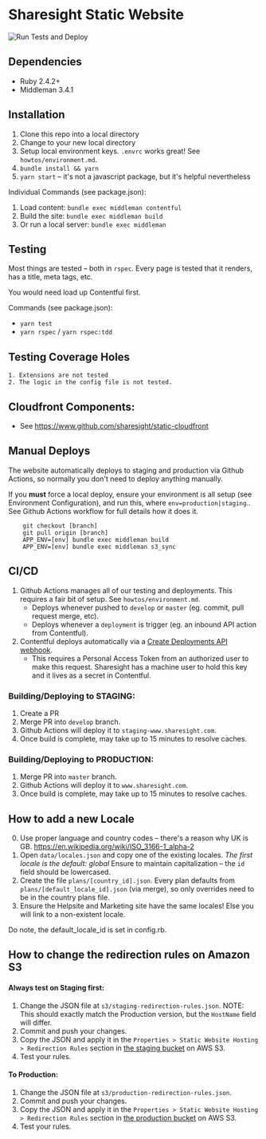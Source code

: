 # Sharesight Static Website

![Run Tests and Deploy](https://github.com/sharesight/www.sharesight.com/workflows/Run%20Tests%20and%20Deploy/badge.svg)

## Dependencies

- Ruby 2.4.2+
- Middleman 3.4.1

## Installation

1. Clone this repo into a local directory
2. Change to your new local directory
3. Setup local environment keys.  `.envrc` works great!  See `howtos/environment.md`.
4. `bundle install && yarn`
5. `yarn start` – it's not a javascript package, but it's helpful nevertheless

Individual Commands (see package.json):
1. Load content: `bundle exec middleman contentful`
2. Build the site: `bundle exec middleman build`
3. Or run a local server: `bundle exec middleman`


## Testing

Most things are tested – both in `rspec`.  Every page is tested that it renders, has a title, meta tags, etc.

You would need load up Contentful first.

Commands (see package.json):
 - `yarn test`
 - `yarn rspec` / `yarn rspec:tdd`


## Testing Coverage Holes

	1. Extensions are not tested
	2. The logic in the config file is not tested.


## Cloudfront Components:
 - See https://www.github.com/sharesight/static-cloudfront


## Manual Deploys

The website automatically deploys to staging and production via Github Actions, so normally you don't need to deploy anything manually.

If you **must** force a local deploy, ensure your environment is all setup (see Environment Configuration), and run this, where `env=production|staging`..  See Github Actions workflow for full details how it does it.

		git checkout [branch]
		git pull origin [branch]
		APP_ENV=[env] bundle exec middleman build
		APP_ENV=[env] bundle exec middleman s3_sync


## CI/CD

1. Github Actions manages all of our testing and deployments.  This requires a fair bit of setup.  See `howtos/environment.md`.
	- Deploys whenever pushed to `develop` or `master` (eg. commit, pull request merge, etc).
	- Deploys whenever a `deployment` is trigger (eg. an inbound API action from Contentful).
2. Contentful deploys automatically via a [Create Deployments API webhook](https://developer.github.com/v3/repos/deployments/).
	- This requires a Personal Access Token from an authorized user to make this request.  Sharesight has a machine user to hold this key and it lives as a secret in Contentful.


### Building/Deploying to STAGING:

1. Create a PR
2. Merge PR into `develop` branch.
3. Github Actions will deploy it to `staging-www.sharesight.com`.
4. Once build is complete, may take up to 15 minutes to resolve caches.


### Building/Deploying to PRODUCTION:

1. Merge PR into `master` branch.
2. Github Actions will deploy it to `www.sharesight.com`.
3. Once build is complete, may take up to 15 minutes to resolve caches.


## How to add a new Locale

0. Use proper language and country codes – there's a reason why UK is GB.  https://en.wikipedia.org/wiki/ISO_3166-1_alpha-2
1. Open `data/locales.json` and copy one of the existing locales.  *The first locale is the default: global*
 	Ensure to maintain capitalization – the `id` field should be lowercased.
2. Create the file `plans/[country_id].json`. Every plan defaults from `plans/[default_locale_id].json` (via merge), so only overrides need to be in the country plans file.
3. Ensure the Helpsite and Marketing site have the same locales!  Else you will link to a non-existent locale.

Do note, the default_locale_id is set in config.rb.


## How to change the redirection rules on Amazon S3

#### Always test on Staging first:
1. Change the JSON file at `s3/staging-redirection-rules.json`.  NOTE: This should exactly match the Production version, but the `HostName` field will differ.
2. Commit and push your changes.
3. Copy the JSON and apply it in the `Properties > Static Website Hosting > Redirection Rules` section in [the staging bucket](https://console.aws.amazon.com/s3/home?region=us-west-1#&bucket=staging-middleman-www&prefix=) on AWS S3.
4. Test your rules.

#### To Production:
1. Change the JSON file at `s3/production-redirection-rules.json`.
2. Commit and push your changes.
3. Copy the JSON and apply it in the `Properties > Static Website Hosting > Redirection Rules` section in [the production bucket](https://console.aws.amazon.com/s3/home?region=us-west-1#&bucket=middleman-www&prefix=) on AWS S3.
4. Test your rules.
